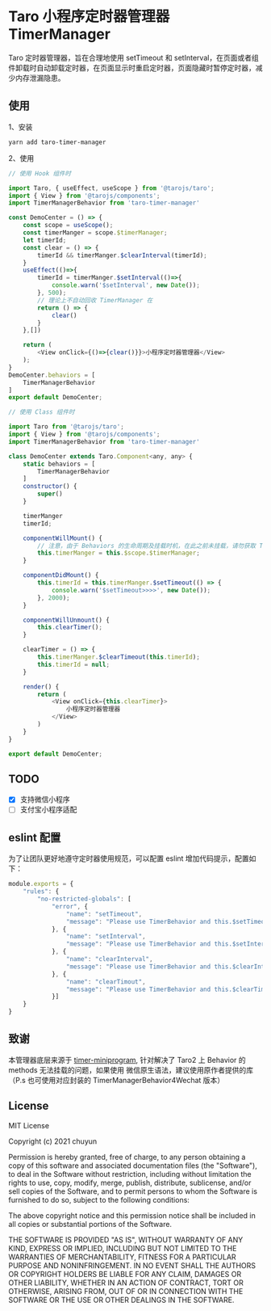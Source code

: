 # Taro 小程序定时器管理器 TimerManager

Taro 定时器管理器，旨在合理地使用 setTimeout 和 setInterval，在页面或者组件卸载时自动卸载定时器，在页面显示时重启定时器，页面隐藏时暂停定时器，减少内存泄漏隐患。

## 使用

1、安装

`yarn add taro-timer-manager`

2、使用

```javascript
// 使用 Hook 组件时

import Taro, { useEffect, useScope } from '@tarojs/taro';
import { View } from '@tarojs/components';
import TimerManagerBehavior from 'taro-timer-manager'

const DemoCenter = () => {
    const scope = useScope();
    const timerManger = scope.$timerManager;
    let timerId;
    const clear = () => {
        timerId && timerManger.$clearInterval(timerId);
    }
    useEffect(()=>{
        timerId = timerManger.$setInterval(()=>{
            console.warn('$setInterval', new Date());
        }, 500);
        // 理论上不自动回收 TimerManager 在
        return () => {
            clear()
        }
    },[])

    return (
        <View onClick={()=>{clear()}}>小程序定时器管理器</View>
    );
}
DemoCenter.behaviors = [
    TimerManagerBehavior
]
export default DemoCenter;

```

```javascript
// 使用 Class 组件时

import Taro from '@tarojs/taro';
import { View } from '@tarojs/components';
import TimerManagerBehavior from 'taro-timer-manager'

class DemoCenter extends Taro.Component<any, any> {
    static behaviors = [
        TimerManagerBehavior
    ]
    constructor() {
        super()
    }

    timerManger
    timerId;

    componentWillMount() {
        // 注意，由于 Behaviors 的生命周期及挂载时机，在此之前未挂载，请勿获取 TimeManager 实例
        this.timerManger = this.$scope.$timerManager;
    }

    componentDidMount() {
        this.timerId = this.timerManger.$setTimeout(() => {
            console.warn('$setTimeout>>>>', new Date());
        }, 2000);
    }

    componentWillUnmount() {
        this.clearTimer();
    }

    clearTimer = () => {
        this.timerManger.$clearTimeout(this.timerId);
        this.timerId = null;
    }

    render() {
        return (
            <View onClick={this.clearTimer}>
                小程序定时器管理器
            </View>
        )
    }
}

export default DemoCenter;

```

## TODO
- [x] 支持微信小程序
- [ ] 支付宝小程序适配

## eslint 配置
为了让团队更好地遵守定时器使⽤规范，可以配置 eslint 增加代码提示，配置如下：
```javascript
module.exports = {
    "rules": {
        "no-restricted-globals": [
            "error", {
                "name": "setTimeout",
                "message": "Please use TimerBehavior and this.$setTimeout instead. see the link: https://github.com/chuyun/taro-timer-manager"
            }, {
                "name": "setInterval",
                "message": "Please use TimerBehavior and this.$setInterval instead. see the link: https://github.com/chuyun/taro-timer-manager"
            }, {
                "name": "clearInterval",
                "message": "Please use TimerBehavior and this.$clearInterval instead. see the link: https://github.com/chuyun/taro-timer-manager"
            }, {
                "name": "clearTimout",
                "message": "Please use TimerBehavior and this.$clearTimout  instead. see the link: https://github.com/chuyun/taro-timer-manager"
            }]
    }
}

```

## 致谢
本管理器底层来源于 [timer-miniprogram](https://github.com/o2team/timer-miniprogram), 针对解决了 Taro2 上 Behavior 的 methods 无法挂载的问题，如果使用 微信原生语法，建议使用原作者提供的库 （P.s 也可使用对应封装的 TimerManagerBehavior4Wechat 版本）


## License
MIT License

Copyright (c) 2021 chuyun

Permission is hereby granted, free of charge, to any person obtaining a copy
of this software and associated documentation files (the "Software"), to deal
in the Software without restriction, including without limitation the rights
to use, copy, modify, merge, publish, distribute, sublicense, and/or sell
copies of the Software, and to permit persons to whom the Software is
furnished to do so, subject to the following conditions:

The above copyright notice and this permission notice shall be included in all
copies or substantial portions of the Software.

THE SOFTWARE IS PROVIDED "AS IS", WITHOUT WARRANTY OF ANY KIND, EXPRESS OR
IMPLIED, INCLUDING BUT NOT LIMITED TO THE WARRANTIES OF MERCHANTABILITY,
FITNESS FOR A PARTICULAR PURPOSE AND NONINFRINGEMENT. IN NO EVENT SHALL THE
AUTHORS OR COPYRIGHT HOLDERS BE LIABLE FOR ANY CLAIM, DAMAGES OR OTHER
LIABILITY, WHETHER IN AN ACTION OF CONTRACT, TORT OR OTHERWISE, ARISING FROM,
OUT OF OR IN CONNECTION WITH THE SOFTWARE OR THE USE OR OTHER DEALINGS IN THE
SOFTWARE.






